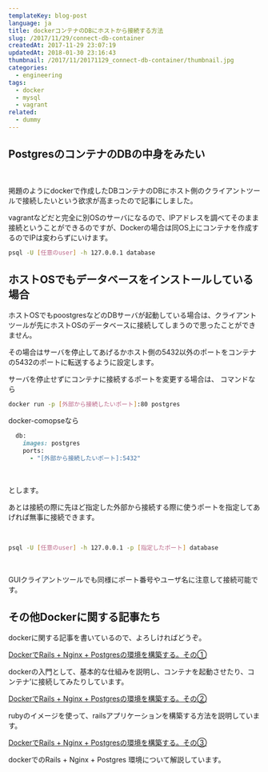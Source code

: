 ```yaml
---
templateKey: blog-post
language: ja
title: dockerコンテナのDBにホストから接続する方法
slug: /2017/11/29/connect-db-container
createdAt: 2017-11-29 23:07:19
updatedAt: 2018-01-30 23:16:43
thumbnail: /2017/11/20171129_connect-db-container/thumbnail.jpg
categories:
  - engineering
tags:
  - docker
  - mysql
  - vagrant
related:
  - dummy
---
```


<h2 class="chapter">PostgresのコンテナのDBの中身をみたい</h2>
&nbsp;

掲題のようにdockerで作成したDBコンテナのDBにホスト側のクライアントツールで接続したいという欲求が高まったので記事にしました。

vagrantなどだと完全に別OSのサーバになるので、IPアドレスを調べてそのまま接続ということができるのですが、Dockerの場合は同OS上にコンテナを作成するのでIPは変わらずにいけます。
```bash
psql -U [任意のuser] -h 127.0.0.1 database
```

<div class="adsense"></div>

<h2 class="chapter">ホストOSでもデータベースをインストールしている場合</h2>

ホストOSでもpoostgresなどのDBサーバが起動している場合は、クライアントツールが先にホストOSのデータベースに接続してしまうので思ったことができません。

その場合はサーバを停止してあげるかホスト側の5432以外のポートをコンテナの5432のポートに転送するように設定します。

サーバを停止せずにコンテナに接続するポートを変更する場合は、
コマンドなら

```bash
docker run -p [外部から接続したいポート]:80 postgres
```

docker-comopseなら

```ruby
  db:
    images: postgres
    ports:
      - "[外部から接続したいポート]:5432"

```
&nbsp;

とします。

あとは接続の際に先ほど指定した外部から接続する際に使うポートを指定してあげれば無事に接続できます。

&nbsp;
```bash
psql -U [任意のuser] -h 127.0.0.1 -p [指定したポート] database
```
&nbsp;

GUIクライアントツールでも同様にポート番号やユーザ名に注意して接続可能です。

<h2 class="chapter">その他Dockerに関する記事たち</h2>

dockerに関する記事を書いているので、よろしければどうぞ。


<a href="https://ver-1-0.net/2017/11/19/rails-nginx-postgres-on-docker-1/">DockerでRails + Nginx + Postgresの環境を構築する。その①</a>

dockerの入門として、基本的な仕組みを説明し、コンテナを起動させたり、コンテナ’に接続してみたりしています。


<a href="https://ver-1-0.net/2017/11/23/rails-nginx-postgres-on-docker-2/">DockerでRails + Nginx + Postgresの環境を構築する。その②</a>

rubyのイメージを使って、railsアプリケーションを構築する方法を説明しています。


<a href="https://ver-1-0.net/2017/11/29/docker-rails-nginx-postgres/">DockerでRails + Nginx + Postgresの環境を構築する。その③</a>

dockerでのRails + Nginx + Postgres 環境について解説しています。


<div class="after-article"></div>
